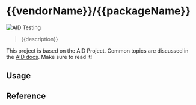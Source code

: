 # {{vendorName}}/{{packageName}}

![AID Testing](https://github.com/{{vendorName}}/{{packageName}}/actions/workflows/aid-ci.yml/badge.svg)

> {{description}}

This project is based on the AID Project. Common topics are discussed in the [AID docs](https://aid.autoai.org). Make sure to read it!

## Usage


## Reference